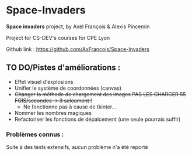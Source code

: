# Space-Invaders

**Space invaders** project, by Axel François & Alexis Pincemin

Project for CS-DEV's courses for CPE Lyon

Github link : https://github.com/AxFrancois/Space-Invaders

## TO DO/Pistes d'améliorations : 
* Effet visuel d'explosions
* Unifier le système de coordonnées (canvas)
* ~~Changer la méthode de chargement des images PAS LES CHARGER 55 FOIS/secondes -> 3 seleument !~~
	* Ne fonctionne pas à cause de tkinter...
* Nommer les nombres magiques
* Refactoriser les fonctions de dépalcement (une seule pourrais suffir)


### Problèmes connus :
Suite à des tests extensifs, aucun problème n'a été reporté